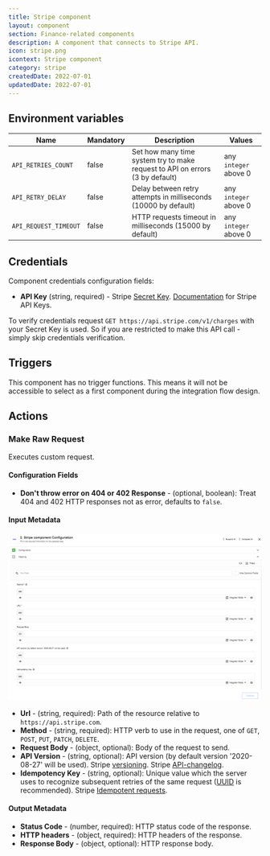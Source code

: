 ```yaml
---
title: Stripe component
layout: component
section: Finance-related components
description: A component that connects to Stripe API.
icon: stripe.png
icontext: Stripe component
category: stripe
createdDate: 2022-07-01
updatedDate: 2022-07-01
---
```


## Environment variables
|Name|Mandatory|Description|Values|
|----|---------|-----------|------|
|`API_RETRIES_COUNT`| false | Set how many time system try to make request to API on errors (3 by default) | any `integer` above 0|
|`API_RETRY_DELAY`| false | Delay between retry attempts in milliseconds (10000 by default) | any `integer` above 0|
|`API_REQUEST_TIMEOUT`| false | HTTP requests timeout in milliseconds (15000 by default) | any `integer` above 0|

## Credentials

Component credentials configuration fields:

* **API Key**  (string, required) - Stripe [Secret Key](https://dashboard.stripe.com/apikeys). [Documentation](https://stripe.com/docs/keys) for Stripe API Keys.

To verify credentials request `GET https://api.stripe.com/v1/charges` with your Secret Key is used. So if you are restricted to make this API call - simply skip credentials verification.

## Triggers

This component has no trigger functions. This means it will not be accessible to
select as a first component during the integration flow design.

## Actions

### Make Raw Request

Executes custom request.

#### Configuration Fields

* **Don't throw error on 404 or 402 Response** - (optional, boolean): Treat 404 and 402 HTTP responses not as error, defaults to `false`.

#### Input Metadata

![Make Rae Request](img/make-raw-request.png)

* **Url** - (string, required): Path of the resource relative to `https://api.stripe.com`.
* **Method** - (string, required): HTTP verb to use in the request, one of `GET`, `POST`, `PUT`, `PATCH`, `DELETE`.
* **Request Body** - (object, optional): Body of the request to send.
* **API Version** - (string, optional): API version (by default version '2020-08-27' will be used). Stripe [versioning](https://stripe.com/docs/api/versioning). Stripe [API-changelog](https://stripe.com/docs/upgrades#api-changelog).
* **Idempotency Key** - (string, optional): Unique value which the server uses to recognize subsequent retries of the same request ([UUID](https://wikipedia.org/wiki/Universally_unique_identifier) is recommended). Stripe [Idempotent requests](https://stripe.com/docs/api/idempotent_requests).

#### Output Metadata

* **Status Code** - (number, required): HTTP status code of the response.
* **HTTP headers** - (object, required): HTTP headers of the response.
* **Response Body** - (object, optional): HTTP response body.
